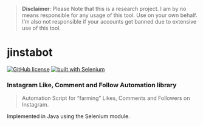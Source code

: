> **Disclaimer**: Please Note that this is a research project. I am by no means responsible for any usage of this tool. Use on your own behalf. I’m also not responsible if your accounts get banned due to extensive use of this tool.

# jinstabot
[![GitHub license](https://img.shields.io/badge/License-GPL%20v3-blue.svg)](https://github.com/alaptseu/jinstabot/blob/master/LICENSE)
[![built with Selenium](https://img.shields.io/badge/built%20with-Selenium-red.svg)](https://github.com/SeleniumHQ/selenium)

### Instagram Like, Comment and Follow Automation library

> Automation Script for “farming” Likes, Comments and Followers on Instagram. 

Implemented in Java using the Selenium module.
